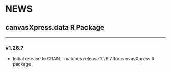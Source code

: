 # NEWS

## canvasXpress.data R Package 

---
### v1.26.7
* Initial release to CRAN - matches release 1.26.7 for canvasXpress R package
